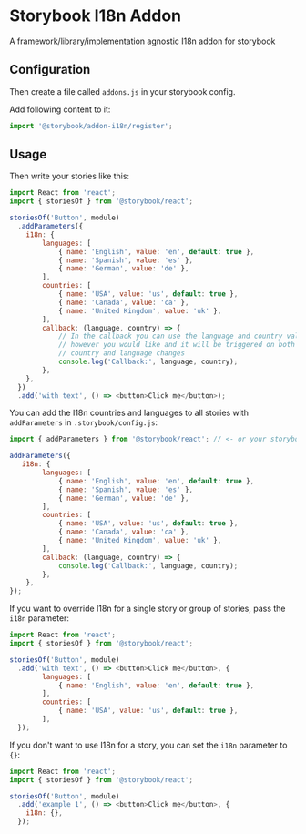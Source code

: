 # Storybook I18n Addon
A framework/library/implementation agnostic I18n addon for storybook

## Configuration

Then create a file called `addons.js` in your storybook config.

Add following content to it:

```js
import '@storybook/addon-i18n/register';
```

## Usage

Then write your stories like this:

```js
import React from 'react';
import { storiesOf } from '@storybook/react';

storiesOf('Button', module)
  .addParameters({
    i18n: {
        languages: [
            { name: 'English', value: 'en', default: true },
            { name: 'Spanish', value: 'es' },
            { name: 'German', value: 'de' },
        ],
        countries: [
            { name: 'USA', value: 'us', default: true },
            { name: 'Canada', value: 'ca' },
            { name: 'United Kingdom', value: 'uk' },
        ],
        callback: (language, country) => {
            // In the callback you can use the language and country values
            // however you would like and it will be triggered on both
            // country and language changes
            console.log('Callback:', language, country);
        },
    },
  })
  .add('with text', () => <button>Click me</button>);
```

You can add the I18n countries and languages to all stories with `addParameters` in `.storybook/config.js`:

```js
import { addParameters } from '@storybook/react'; // <- or your storybook framework

addParameters({
   i18n: {
        languages: [
            { name: 'English', value: 'en', default: true },
            { name: 'Spanish', value: 'es' },
            { name: 'German', value: 'de' },
        ],
        countries: [
            { name: 'USA', value: 'us', default: true },
            { name: 'Canada', value: 'ca' },
            { name: 'United Kingdom', value: 'uk' },
        ],
        callback: (language, country) => {
            console.log('Callback:', language, country);
        },
    },
});
```

If you want to override I18n for a single story or group of stories, pass the `i18n` parameter:

```js
import React from 'react';
import { storiesOf } from '@storybook/react';

storiesOf('Button', module)
  .add('with text', () => <button>Click me</button>, {
        languages: [
            { name: 'English', value: 'en', default: true },
        ],
        countries: [
            { name: 'USA', value: 'us', default: true },
        ],
  });
```

If you don't want to use I18n for a story, you can set the `i18n` parameter to `{}`:

```js
import React from 'react';
import { storiesOf } from '@storybook/react';

storiesOf('Button', module)
  .add('example 1', () => <button>Click me</button>, {
    i18n: {},
  });

```
